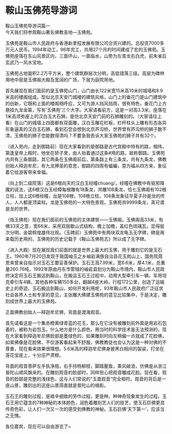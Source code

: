 # 鞍山玉佛苑导游词  
鞍山玉佛苑导游词篇一  
今天我们将参观鞍山著名佛教圣地—玉佛苑。  

玉佛苑是鞍山市人民政府与香港新里程发展有限公司合资兴建的。总投资7000多万元人民币。1994年动工，96年完工，共用27个月的时间建成了宏的玉佛苑。玉佛苑座落在东山风景区内，三面环山，一面临水，山势为左青龙右白虎，前朱雀后玄武乃一风水宝地。  

玉佛苑占地面积2.2万平方米，整个建筑群层次分明，高低错落三级。高层为碑林用地中层是玉佛阁大殿及宽阔的广场，下层为庭院用地。  

首先展现在我们面前的是玉佛苑山门，山门由长122米宽15米高10米的城墙和8.9米高的楼阁组成。型似北京天安门城楼的建筑风格，山门上的垂花门是山门建筑中的创新，它既和上面的楼阁相呼应，又可为游人挡风挡雨，很有特色，垂花门上方悬挂九龙金匾，写有‘玉佛苑’三个大字。大家请看前方，这是一对高3.3米，座落在1米高须弥座上的汉白玉大石狮，是仿北京天安门前的石狮雕刻的。（大家请往上看）在山门的城墙上四面都有双面雕，汉白玉雕花栏板，栏杆柱头上雕有形态各异形象逼真的汉白玉石狮，看到石您会想到北京芦沟桥，世界曾有芦沟桥的狮子数不清，玉佛苑的狮子您能数得清吗？不要急我告诉大家玉佛苑的狮子共有32个。  

（进入苑内，走到御路前）现在大家看到的是御路是古代宫殿中特有的路，相伟，第逢皇帝上殿时，他坐在轿子里，由人抬着通过这条#用的路，故称御路。玉佛苑内共有三条御路，其它两条在玉佛阁前后，第条路上有三条龙，共有九条龙，佛教创始人释迦牟尼，有九龙捧圣的意思，御路的四周有蝠蝙，意为福从四方来，象征着它给游客带来幸福。  

（向上到二级院落）这是6根向天的汉白玉经幢chuang/，经幢在佛教中有驱邪降魔的说法，这6根汉白玉经幛每根雕有18条龙，共雕108条龙，恰七玉佛阁有102根立柱，加上这6根经幢，出是108根，108根立柱，108条龙象征华夏子孙是龙的传人，人人都是顶粱柱。龙是玉佛苑的一大特色景观，玉佛苑共9999条龙，真可谓是龙的世界。  

（指玉佛苑）现在我们面前的玉佛苑的主体建筑――玉佛阁。玉佛阁高33米，有佛33天之意，宽66米，采用双层歇山式结构，檐上加檐，盖红色琉璃瓦，显得层次分明，金碧辉煌雄伟壮观。（玉碑前）玉佛苑中有两块双龙龟玉无字碑，碑是用来载历史用的，玉佛苑的历史记载于《鞍山玉佛苑志》所以成了无字碑。  

（进入大殿）现在展现我们前面的就是世界上最大的玉佛，用于雕刻它的是玉石王。1960年7月20日发现于我国岫玉之乡岫岩满族自治县花玉岗山上，国务院周恩来曾亲自指示对玉石王要妥善保护。玉石王高7.99米，宽6.6米，厚4.1米，总重量260.76吨，1992年原由丹东市管辖的岫岩县划分为鞍山市境内，鞍山市人民政府决定将玉石王搬运到鞍山，在搬运玉石王过程中，动用大型牵引车一辆，军用坦克牵引车4辆，其他各种车辆150多台，翻越4座大岭，行程172公里，创造了运输史上的奇迹。玉石搬运到鞍山，如何开发利用呢，93年鞍山市人民政府广泛征求社会各界人士和专家的意见，主张雕大佛建玉佛苑的意见比较集中，于是决定，雕刻成世界上最大的玉佛苑。  

正面佛教创始人—释迦牟尼佛，背面是渡海观音。  

首先请看这是一个集赤橙黄绿青蓝的花玉，那么在它没有被雕刻前外面是用岩石包着的，被称为岩包玉。什么地方是什么颜色，用当时的科学技术是无法预测的，现在大家看到释迦牟尼佛脸部是墨绿色的，如果雕刻时向左稍偏一点就成了花脸佛，如杲佛像是花脸佛，不仅游客看起来不舒服，佛教教徒也会认为这是一种对佛的不尊重，现在看来效果很理想。5.6米高的释迦牟尼佛身披黑白相间的袈裟，打坐在莲花宝座上，十分庄严肃穆。  

背面的观音菩萨左手执净瓶，右手持杨柳枝，脚踏鳌鱼，乘风破浪，仿佛是从浙江普陀山顺风飘来的。在雕刻观音的脸部时，同样担心把观音雕成花脸。现在看，观音的脸部是完整的浅绿色，这与人们常说的“玉面观音”完全相符。观音的背后是一座山景，雕刻出的这座山景简直就是普陀山的缩影。  

玉石王的雕刻过程，是艰辛细致的劳作过程，更是种。种神奇现象发生的过程。玉石王用它蕴含的7种神秘的本体颜色，润色着雕刻艺人们的技艺，使玉石巨佛更具传奇色彩，让人们一次又一次的感受到佛教的神秘。玉石巨佛‘天下第一’，应该当之无愧。  

各位嘉宾，现在可以自由游览了~  


